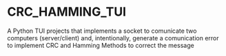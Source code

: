 # CRC_HAMMING_TUI
A Python TUI projects that implements a socket to comunicate two computers (server/client) and, intentionally, generate a comunication error to implement CRC and Hamming Methods to correct the message
